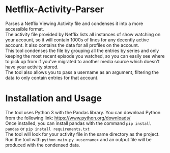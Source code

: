 # Netflix-Activity-Parser
Parses a Netflix Viewing Activity file and condenses it into a more accessible format.  
The activity file provided by Netflix lists all instances of show watching on your account, so it will contain 1000s of lines for any decently active account. It also contains the data for all profiles on the account.  
This tool condenses the file by grouping all the entries by series and only keeping the most recent episode you watched, so you can easily see where to pick up from if you've migrated to another media source which doesn't have your activity stored.  
The tool also allows you to pass a username as an argument, filtering the data to only contain entries for that account.

# Installation and Usage 
The tool uses Python 3 with the Pandas library. You can download Python from the following link: https://www.python.org/downloads/  
Once installed, you can install pandas with the command `pip install pandas` or `pip install requirements.txt`  
The tool will look for your activity file in the same directory as the project.  
Run the tool with `python main.py <username>` and an output file will be produced with the condensed data.  

